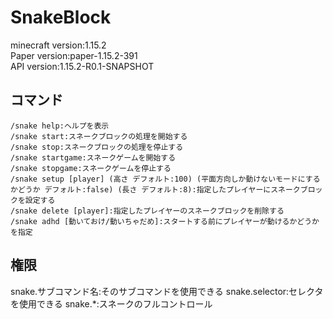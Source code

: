 # SnakeBlock
minecraft version:1.15.2
<br>Paper version:paper-1.15.2-391
<br>API version:1.15.2-R0.1-SNAPSHOT
## コマンド
```
/snake help:ヘルプを表示
/snake start:スネークブロックの処理を開始する
/snake stop:スネークブロックの処理を停止する
/snake startgame:スネークゲームを開始する
/snake stopgame:スネークゲームを停止する
/snake setup [player] (高さ デフォルト:100) (平面方向しか動けないモードにするかどうか デフォルト:false) (長さ デフォルト:8):指定したプレイヤーにスネークブロックを設定する
/snake delete [player]:指定したプレイヤーのスネークブロックを削除する
/snake adhd [動いておけ/動いちゃだめ]:スタートする前にプレイヤーが動けるかどうかを指定
```
## 権限
snake.サブコマンド名:そのサブコマンドを使用できる
snake.selector:セレクタを使用できる
snake.*:スネークのフルコントロール